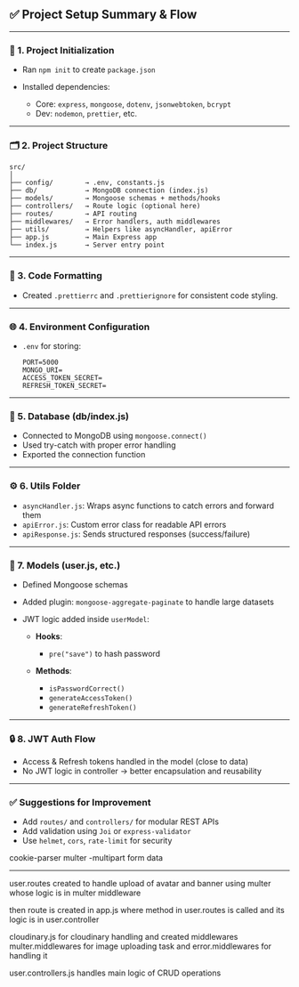 ## ✅ **Project Setup Summary & Flow**

---

### 🔰 1. **Project Initialization**

- Ran `npm init` to create `package.json`
- Installed dependencies:

  - Core: `express`, `mongoose`, `dotenv`, `jsonwebtoken`, `bcrypt`
  - Dev: `nodemon`, `prettier`, etc.

---

### 🗂️ 2. **Project Structure**

```
src/
│
├── config/        → .env, constants.js
├── db/            → MongoDB connection (index.js)
├── models/        → Mongoose schemas + methods/hooks
├── controllers/   → Route logic (optional here)
├── routes/        → API routing
├── middlewares/   → Error handlers, auth middlewares
├── utils/         → Helpers like asyncHandler, apiError
├── app.js         → Main Express app
└── index.js       → Server entry point
```

---

### 🧹 3. **Code Formatting**

- Created `.prettierrc` and `.prettierignore` for consistent code styling.

---

### 🌐 4. **Environment Configuration**

- `.env` for storing:

  ```
  PORT=5000
  MONGO_URI=
  ACCESS_TOKEN_SECRET=
  REFRESH_TOKEN_SECRET=
  ```

---

### 🔌 5. **Database (db/index.js)**

- Connected to MongoDB using `mongoose.connect()`
- Used try-catch with proper error handling
- Exported the connection function

---

### ⚙️ 6. **Utils Folder**

- `asyncHandler.js`: Wraps async functions to catch errors and forward them
- `apiError.js`: Custom error class for readable API errors
- `apiResponse.js`: Sends structured responses (success/failure)

---

### 🧠 7. **Models (user.js, etc.)**

- Defined Mongoose schemas
- Added plugin: `mongoose-aggregate-paginate` to handle large datasets
- JWT logic added inside `userModel`:

  - **Hooks**:

    - `pre("save")` to hash password

  - **Methods**:

    - `isPasswordCorrect()`
    - `generateAccessToken()`
    - `generateRefreshToken()`

---

### 🔒 8. **JWT Auth Flow**

- Access & Refresh tokens handled in the model (close to data)
- No JWT logic in controller → better encapsulation and reusability

---

### ✅ Suggestions for Improvement

- Add `routes/` and `controllers/` for modular REST APIs
- Add validation using `Joi` or `express-validator`
- Use `helmet`, `cors`, `rate-limit` for security

cookie-parser
multer -multipart form data

---

user.routes created to handle upload of avatar and banner using multer whose logic is in multer middleware

then route is created in app.js where method in user.routes is called and its logic is in user.controller

cloudinary.js for cloudinary handling and created middlewares multer.middlewares for image uploading task and error.middlewares for handling it

user.controllers.js handles main logic of CRUD operations 